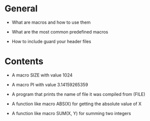 # General
* What are macros and how to use them

* What are the most common predefined macros

* How to include guard your header files

# Contents

* A macro SIZE with value 1024

* A macro PI with value 3.14159265359

* A program that prints the name of file it was compiled from (FILE)

* A function like macro ABS(X) for getting the absolute value of X

* A function like macro SUM(X, Y) for summing two integers
